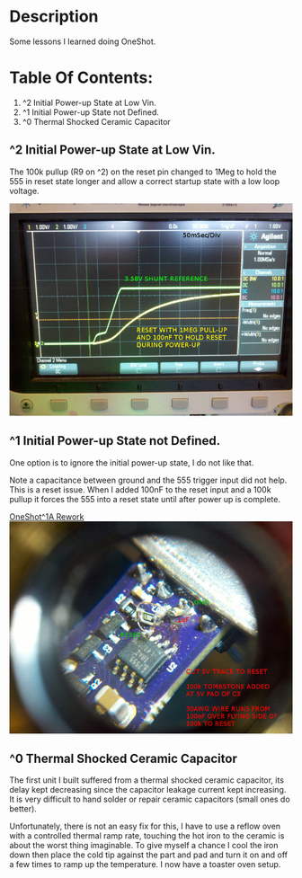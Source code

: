 # Description

Some lessons I learned doing OneShot.

# Table Of Contents:

1. ^2 Initial Power-up State at Low Vin.
1. ^1 Initial Power-up State not Defined.
1. ^0 Thermal Shocked Ceramic Capacitor 


## ^2 Initial Power-up State at Low Vin.

The 100k pullup (R9 on ^2) on the reset pin changed to 1Meg to hold the 555 in reset state longer and allow a correct startup state with a low loop voltage.

![15214^2,1MegAnd100nF_forResetPullup](./15214^2,1MegAnd100nF_forResetPullup.jpg "15214^2 with 1MegAnd100nF forResetPullup")


## ^1 Initial Power-up State not Defined.

One option is to ignore the initial power-up state, I do not like that.
    
Note a capacitance between ground and the 555 trigger input did not help. This is a reset issue. When I added 100nF to the reset input and a 100k pullup it forces the 555 into a reset state until after power up is complete. 

[OneShot^1A Rework](15214^1A,Schematic.pdf)
![15214^1A,Rework](./15214^1A,Rework.jpg "15214^1A Rework")


## ^0 Thermal Shocked Ceramic Capacitor 

The first unit I built suffered from a thermal shocked ceramic capacitor, its delay kept decreasing since the capacitor leakage current kept increasing. It is very difficult to hand solder or repair ceramic capacitors (small ones do better).

Unfortunately, there is not an easy fix for this, I have to use a reflow oven with a controlled  thermal ramp rate, touching the hot iron to the ceramic is about the worst thing imaginable. To give myself a chance I cool the iron down then place the cold tip against the part and pad and turn it on and off a few times to ramp up the temperature. I now have a toaster oven setup.